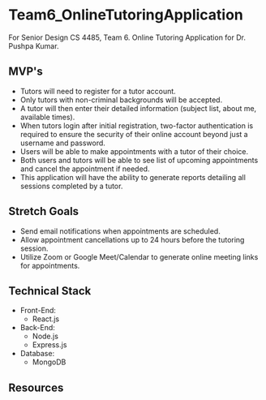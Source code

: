 # Team6_OnlineTutoringApplication
For Senior Design CS 4485, Team 6. Online Tutoring Application for Dr. Pushpa Kumar.

## MVP's
- Tutors will need to register for a tutor account. 
- Only tutors with non-criminal backgrounds will be accepted. 
- A tutor will then enter their detailed information (subject list, about me, available times).
- When tutors login after initial registration, two-factor authentication is required to ensure the security of their online account beyond just a username and password.
- Users will be able to make appointments with a tutor of their choice. 
- Both users and tutors will be able to see list of upcoming appointments and cancel the appointment if needed.
- This application will have the ability to generate reports detailing all sessions
completed by a tutor.

## Stretch Goals
- Send email notifications when appointments are scheduled.
- Allow appointment cancellations up to 24 hours before the tutoring session.
- Utilize Zoom or Google Meet/Calendar to generate online meeting links for appointments.

## Technical Stack
- Front-End:
    - React.js
- Back-End:
    - Node.js
    - Express.js
- Database:
    - MongoDB
    
## Resources


